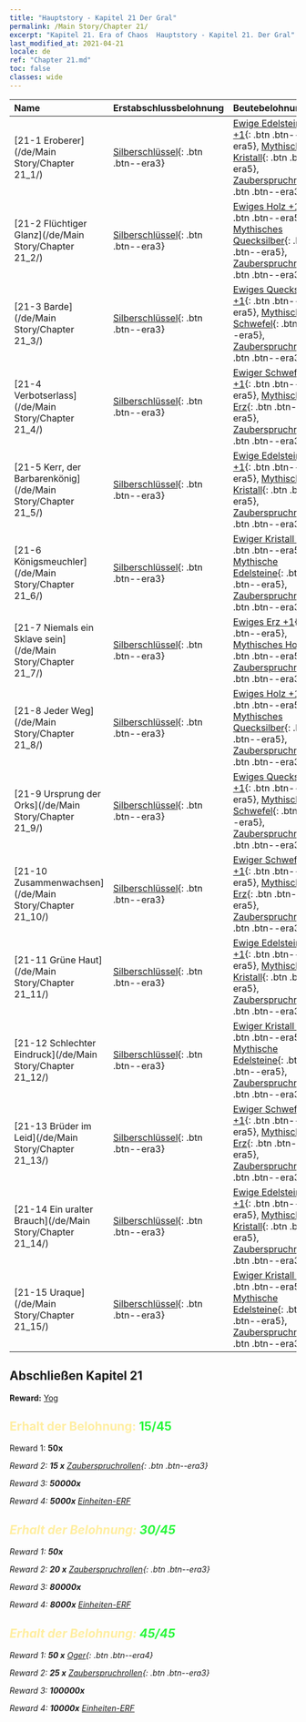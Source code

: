 ```yaml
---
title: "Hauptstory - Kapitel 21 Der Gral"
permalink: /Main Story/Chapter 21/
excerpt: "Kapitel 21. Era of Chaos  Hauptstory - Kapitel 21. Der Gral"
last_modified_at: 2021-04-21
locale: de
ref: "Chapter 21.md"
toc: false
classes: wide
---
```


  | Name |  Erstabschlussbelohnung | Beutebelohnung |
  |:------------|:------------|:------------| 
  | [21-1 Eroberer](/de/Main Story/Chapter 21_1/) | [Silberschlüssel](/de/Items/con_693/){: .btn .btn--era3} | [Ewige Edelsteine +1](/de/Items/mat_72/){: .btn .btn--era5}, [Mythischer Kristall](/de/Items/mat_66/){: .btn .btn--era5}, [Zauberspruchrollen](/de/Items/con_694/){: .btn .btn--era3} |
  | [21-2 Flüchtiger Glanz](/de/Main Story/Chapter 21_2/) | [Silberschlüssel](/de/Items/con_693/){: .btn .btn--era3} | [Ewiges Holz +1](/de/Items/mat_69/){: .btn .btn--era5}, [Mythisches Quecksilber](/de/Items/mat_63/){: .btn .btn--era5}, [Zauberspruchrollen](/de/Items/con_694/){: .btn .btn--era3} |
  | [21-3 Barde](/de/Main Story/Chapter 21_3/) | [Silberschlüssel](/de/Items/con_693/){: .btn .btn--era3} | [Ewiges Quecksilber +1](/de/Items/mat_70/){: .btn .btn--era5}, [Mythischer Schwefel](/de/Items/mat_64/){: .btn .btn--era5}, [Zauberspruchrollen](/de/Items/con_694/){: .btn .btn--era3} |
  | [21-4 Verbotserlass](/de/Main Story/Chapter 21_4/) | [Silberschlüssel](/de/Items/con_693/){: .btn .btn--era3} | [Ewiger Schwefel +1](/de/Items/mat_71/){: .btn .btn--era5}, [Mythisches Erz](/de/Items/mat_61/){: .btn .btn--era5}, [Zauberspruchrollen](/de/Items/con_694/){: .btn .btn--era3} |
  | [21-5 Kerr, der Barbarenkönig](/de/Main Story/Chapter 21_5/) | [Silberschlüssel](/de/Items/con_693/){: .btn .btn--era3} | [Ewige Edelsteine +1](/de/Items/mat_72/){: .btn .btn--era5}, [Mythischer Kristall](/de/Items/mat_66/){: .btn .btn--era5}, [Zauberspruchrollen](/de/Items/con_694/){: .btn .btn--era3} |
  | [21-6 Königsmeuchler](/de/Main Story/Chapter 21_6/) | [Silberschlüssel](/de/Items/con_693/){: .btn .btn--era3} | [Ewiger Kristall +1](/de/Items/mat_73/){: .btn .btn--era5}, [Mythische Edelsteine](/de/Items/mat_65/){: .btn .btn--era5}, [Zauberspruchrollen](/de/Items/con_694/){: .btn .btn--era3} |
  | [21-7 Niemals ein Sklave sein](/de/Main Story/Chapter 21_7/) | [Silberschlüssel](/de/Items/con_693/){: .btn .btn--era3} | [Ewiges Erz +1](/de/Items/mat_68/){: .btn .btn--era5}, [Mythisches Holz](/de/Items/mat_62/){: .btn .btn--era5}, [Zauberspruchrollen](/de/Items/con_694/){: .btn .btn--era3} |
  | [21-8 Jeder Weg](/de/Main Story/Chapter 21_8/) | [Silberschlüssel](/de/Items/con_693/){: .btn .btn--era3} | [Ewiges Holz +1](/de/Items/mat_69/){: .btn .btn--era5}, [Mythisches Quecksilber](/de/Items/mat_63/){: .btn .btn--era5}, [Zauberspruchrollen](/de/Items/con_694/){: .btn .btn--era3} |
  | [21-9 Ursprung der Orks](/de/Main Story/Chapter 21_9/) | [Silberschlüssel](/de/Items/con_693/){: .btn .btn--era3} | [Ewiges Quecksilber +1](/de/Items/mat_70/){: .btn .btn--era5}, [Mythischer Schwefel](/de/Items/mat_64/){: .btn .btn--era5}, [Zauberspruchrollen](/de/Items/con_694/){: .btn .btn--era3} |
  | [21-10 Zusammenwachsen](/de/Main Story/Chapter 21_10/) | [Silberschlüssel](/de/Items/con_693/){: .btn .btn--era3} | [Ewiger Schwefel +1](/de/Items/mat_71/){: .btn .btn--era5}, [Mythisches Erz](/de/Items/mat_61/){: .btn .btn--era5}, [Zauberspruchrollen](/de/Items/con_694/){: .btn .btn--era3} |
  | [21-11 Grüne Haut](/de/Main Story/Chapter 21_11/) | [Silberschlüssel](/de/Items/con_693/){: .btn .btn--era3} | [Ewige Edelsteine +1](/de/Items/mat_72/){: .btn .btn--era5}, [Mythischer Kristall](/de/Items/mat_66/){: .btn .btn--era5}, [Zauberspruchrollen](/de/Items/con_694/){: .btn .btn--era3} |
  | [21-12 Schlechter Eindruck](/de/Main Story/Chapter 21_12/) | [Silberschlüssel](/de/Items/con_693/){: .btn .btn--era3} | [Ewiger Kristall +1](/de/Items/mat_73/){: .btn .btn--era5}, [Mythische Edelsteine](/de/Items/mat_65/){: .btn .btn--era5}, [Zauberspruchrollen](/de/Items/con_694/){: .btn .btn--era3} |
  | [21-13 Brüder im Leid](/de/Main Story/Chapter 21_13/) | [Silberschlüssel](/de/Items/con_693/){: .btn .btn--era3} | [Ewiger Schwefel +1](/de/Items/mat_71/){: .btn .btn--era5}, [Mythisches Erz](/de/Items/mat_61/){: .btn .btn--era5}, [Zauberspruchrollen](/de/Items/con_694/){: .btn .btn--era3} |
  | [21-14 Ein uralter Brauch](/de/Main Story/Chapter 21_14/) | [Silberschlüssel](/de/Items/con_693/){: .btn .btn--era3} | [Ewige Edelsteine +1](/de/Items/mat_72/){: .btn .btn--era5}, [Mythischer Kristall](/de/Items/mat_66/){: .btn .btn--era5}, [Zauberspruchrollen](/de/Items/con_694/){: .btn .btn--era3} |
  | [21-15 Uraque](/de/Main Story/Chapter 21_15/) | [Silberschlüssel](/de/Items/con_693/){: .btn .btn--era3} | [Ewiger Kristall +1](/de/Items/mat_73/){: .btn .btn--era5}, [Mythische Edelsteine](/de/Items/mat_65/){: .btn .btn--era5}, [Zauberspruchrollen](/de/Items/con_694/){: .btn .btn--era3} |


## Abschließen Kapitel 21

 **Reward:** [Yog](/de/heroes/Yog/)



## <span style="color: #ffeea0">Erhalt der Belohnung: </span><span style="color: #27f73a">15/45</span>

 Reward 1:  **50x** <i class="fas fa-gem"/>

 Reward 2: **15 x** [Zauberspruchrollen](/de/Items/con_694/){: .btn .btn--era3}

 Reward 3:  **50000x** <i class="fas fa-coins"/>

 Reward 4:  **5000x** [Einheiten-ERF](/de/Items/con_902/)



## <span style="color: #ffeea0">Erhalt der Belohnung: </span><span style="color: #27f73a">30/45</span>

 Reward 1:  **50x** <i class="fas fa-gem"/>

 Reward 2: **20 x** [Zauberspruchrollen](/de/Items/con_694/){: .btn .btn--era3}

 Reward 3:  **80000x** <i class="fas fa-coins"/>

 Reward 4:  **8000x** [Einheiten-ERF](/de/Items/con_902/)



## <span style="color: #ffeea0">Erhalt der Belohnung: </span><span style="color: #27f73a">45/45</span>

 Reward 1: **50 x** [Oger](/de/Items/unt_220/){: .btn .btn--era4}

 Reward 2: **25 x** [Zauberspruchrollen](/de/Items/con_694/){: .btn .btn--era3}

 Reward 3:  **100000x** <i class="fas fa-coins"/>

 Reward 4:  **10000x** [Einheiten-ERF](/de/Items/con_902/)

